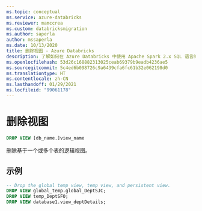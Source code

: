 ```yaml
---
ms.topic: conceptual
ms.service: azure-databricks
ms.reviewer: mamccrea
ms.custom: databricksmigration
ms.author: saperla
author: mssaperla
ms.date: 10/13/2020
title: 删除视图 - Azure Databricks
description: 了解如何在 Azure Databricks 中使用 Apache Spark 2.x SQL 语言的 DROP VIEW 语法。
ms.openlocfilehash: 53d26c168882313025ceab69379b9eadb4236ae5
ms.sourcegitcommit: 5c4ed6b098726c9a6439cfa6fc61b32e062198d0
ms.translationtype: HT
ms.contentlocale: zh-CN
ms.lasthandoff: 01/29/2021
ms.locfileid: "99061178"
---
```

# <a name="drop-view"></a>删除视图

```sql
DROP VIEW [db_name.]view_name
```

删除基于一个或多个表的逻辑视图。

## <a name="examples"></a>示例

```sql
-- Drop the global temp view, temp view, and persistent view.
DROP VIEW global_temp.global_DeptSJC;
DROP VIEW temp_DeptSFO;
DROP VIEW database1.view_deptDetails;
```